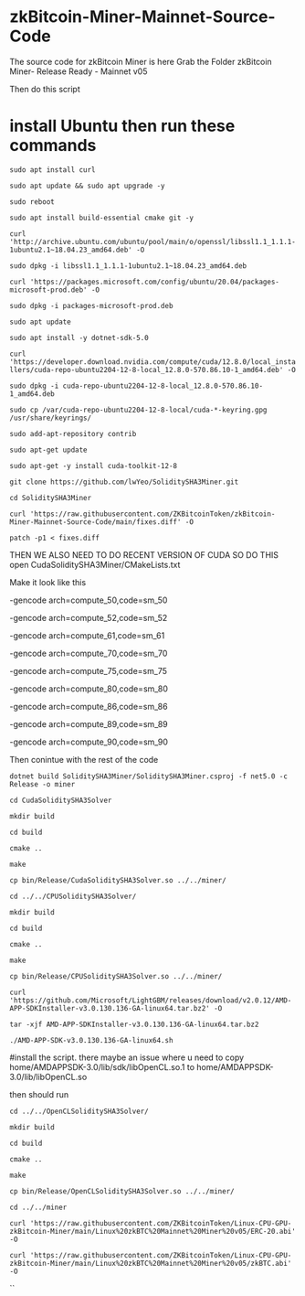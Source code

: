# zkBitcoin-Miner-Mainnet-Source-Code
 The source code for zkBitcoin Miner is here
Grab the Folder zkBitcoin Miner- Release Ready - Mainnet v05

Then do this script

# install Ubuntu then run these commands

`sudo apt install curl`

`sudo apt update && sudo apt upgrade -y`

`sudo reboot`

`sudo apt install build-essential cmake git -y`

`curl 'http://archive.ubuntu.com/ubuntu/pool/main/o/openssl/libssl1.1_1.1.1-1ubuntu2.1~18.04.23_amd64.deb' -O`

`sudo dpkg -i libssl1.1_1.1.1-1ubuntu2.1~18.04.23_amd64.deb`

`curl 'https://packages.microsoft.com/config/ubuntu/20.04/packages-microsoft-prod.deb' -O`

`sudo dpkg -i packages-microsoft-prod.deb`

`sudo apt update`

`sudo apt install -y dotnet-sdk-5.0`



`curl 'https://developer.download.nvidia.com/compute/cuda/12.8.0/local_installers/cuda-repo-ubuntu2204-12-8-local_12.8.0-570.86.10-1_amd64.deb' -O`

`sudo dpkg -i cuda-repo-ubuntu2204-12-8-local_12.8.0-570.86.10-1_amd64.deb`

`sudo cp /var/cuda-repo-ubuntu2204-12-8-local/cuda-*-keyring.gpg /usr/share/keyrings/`

`sudo add-apt-repository contrib`

`sudo apt-get update`

`sudo apt-get -y install cuda-toolkit-12-8`

`git clone https://github.com/lwYeo/SoliditySHA3Miner.git`

`cd SoliditySHA3Miner`

`curl 'https://raw.githubusercontent.com/ZKBitcoinToken/zkBitcoin-Miner-Mainnet-Source-Code/main/fixes.diff' -O`

`patch -p1 < fixes.diff`

THEN WE ALSO NEED TO DO RECENT VERSION OF CUDA SO DO THIS
open CudaSoliditySHA3Miner/CMakeLists.txt

Make it look like this

   -gencode arch=compute_50,code=sm_50

   -gencode arch=compute_52,code=sm_52

   -gencode arch=compute_61,code=sm_61

   -gencode arch=compute_70,code=sm_70

   -gencode arch=compute_75,code=sm_75

   -gencode arch=compute_80,code=sm_80

   -gencode arch=compute_86,code=sm_86
   
   -gencode arch=compute_89,code=sm_89

   -gencode arch=compute_90,code=sm_90





Then conintue with the rest of the code

`dotnet build SoliditySHA3Miner/SoliditySHA3Miner.csproj -f net5.0 -c Release -o miner`

`cd CudaSoliditySHA3Solver`

`mkdir build`

`cd build`

`cmake ..`

`make`

`cp bin/Release/CudaSoliditySHA3Solver.so ../../miner/`

`cd ../../CPUSoliditySHA3Solver/`

`mkdir build`

`cd build`

`cmake ..`

`make`

`cp bin/Release/CPUSoliditySHA3Solver.so ../../miner/`


`curl 'https://github.com/Microsoft/LightGBM/releases/download/v2.0.12/AMD-APP-SDKInstaller-v3.0.130.136-GA-linux64.tar.bz2' -O`


`tar -xjf AMD-APP-SDKInstaller-v3.0.130.136-GA-linux64.tar.bz2`


`./AMD-APP-SDK-v3.0.130.136-GA-linux64.sh`



#install the script. there maybe an issue where u need to copy home/AMDAPPSDK-3.0/lib/sdk/libOpenCL.so.1 to home/AMDAPPSDK-3.0/lib/libOpenCL.so

then should run

`cd ../../OpenCLSoliditySHA3Solver/`

`mkdir build`

`cd build`

`cmake ..`

`make`

`cp bin/Release/OpenCLSoliditySHA3Solver.so ../../miner/`

`cd ../../miner`

`curl 'https://raw.githubusercontent.com/ZKBitcoinToken/Linux-CPU-GPU-zkBitcoin-Miner/main/Linux%20zkBTC%20Mainnet%20Miner%20v05/ERC-20.abi' -O`

`curl 'https://raw.githubusercontent.com/ZKBitcoinToken/Linux-CPU-GPU-zkBitcoin-Miner/main/Linux%20zkBTC%20Mainnet%20Miner%20v05/zkBTC.abi' -O`

``
